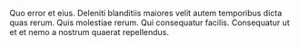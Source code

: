 Quo error et eius. Deleniti blanditiis maiores velit autem temporibus dicta quas rerum. Quis molestiae rerum. Qui consequatur facilis. Consequatur ut et et nemo a nostrum quaerat repellendus.